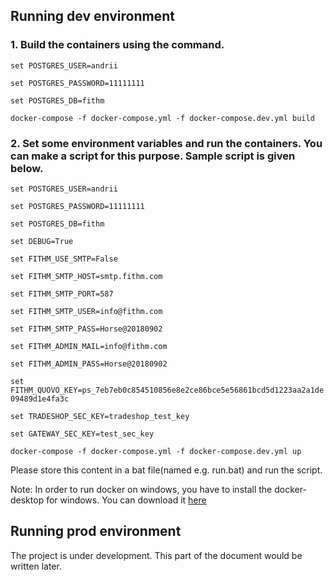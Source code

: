 ## Running dev environment

### 1. Build the containers using the command.

`set POSTGRES_USER=andrii`

`set POSTGRES_PASSWORD=11111111`

`set POSTGRES_DB=fithm`

`docker-compose -f docker-compose.yml -f docker-compose.dev.yml build`

### 2. Set some environment variables and run the containers. You can make a script for this purpose. Sample script is given below.

`set POSTGRES_USER=andrii`

`set POSTGRES_PASSWORD=11111111`

`set POSTGRES_DB=fithm`

`set DEBUG=True`

`set FITHM_USE_SMTP=False`

`set FITHM_SMTP_HOST=smtp.fithm.com`

`set FITHM_SMTP_PORT=587`

`set FITHM_SMTP_USER=info@fithm.com`

`set FITHM_SMTP_PASS=Horse@20180902`

`set FITHM_ADMIN_MAIL=info@fithm.com`

`set FITHM_ADMIN_PASS=Horse@20180902`

`set FITHM_QUOVO_KEY=ps_7eb7eb0c854510856e8e2ce86bce5e56861bcd5d1223aa2a1de09489d1e4fa3c`

`set TRADESHOP_SEC_KEY=tradeshop_test_key`

`set GATEWAY_SEC_KEY=test_sec_key`

`docker-compose -f docker-compose.yml -f docker-compose.dev.yml up`

Please store this content in a bat file(named e.g. run.bat) and run the script. 

Note: In order to run docker on windows, you have to install the docker-desktop for windows. You can download it [here](https://hub.docker.com/editions/community/docker-ce-desktop-windows)

## Running prod environment

The project is under development. This part of the document would be written later.
